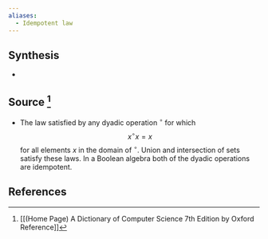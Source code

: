 ```yaml
---
aliases:
  - Idempotent law
---
```

## Synthesis
- 
## Source [^1]
- The law satisfied by any dyadic operation ${ }^{\circ}$ for which$$x^{\circ} x=x$$for all elements $x$ in the domain of ${ }^{\circ}$. Union and intersection of sets satisfy these laws. In a Boolean algebra both of the dyadic operations are idempotent.
## References

[^1]: [[(Home Page) A Dictionary of Computer Science 7th Edition by Oxford Reference]]